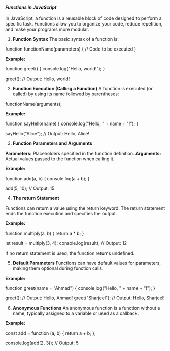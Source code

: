 #### ***Functions in JavaScript***

In JavaScript, a function is a reusable block of code designed to perform a specific task. Functions allow you to organize your code, reduce repetition, and make your programs more modular.

1. **Function Syntax**
The basic syntax of a function is:

function functionName(parameters) {
    // Code to be executed
}

**Example:**

function greet() {
    console.log("Hello, world!");
}

greet(); // Output: Hello, world!


2. **Function Execution (Calling a Function)**
A function is executed (or called) by using its name followed by parentheses:

functionName(arguments);

**Example:**

function sayHello(name) {
    console.log("Hello, " + name + "!");
}

sayHello("Alice"); // Output: Hello, Alice!

3. **Function Parameters and Arguments**

**Parameters:** Placeholders specified in the function definition.
**Arguments:** Actual values passed to the function when calling it.

**Example:**

function add(a, b) {
    console.log(a + b);
}

add(5, 10); // Output: 15


4. **The return Statement**

Functions can return a value using the return keyword. The return statement ends the function execution and specifies the output.

**Example:**

function multiply(a, b) {
    return a * b;
}

let result = multiply(3, 4);
console.log(result); // Output: 12

If no return statement is used, the function returns undefined.

5. **Default Parameters**
Functions can have default values for parameters, making them optional during function calls.

**Example:**

function greet(name = "Ahmad") {
    console.log("Hello, " + name + "!");
}

greet();         // Output: Hello, Ahmad!
greet("Sharjeel");   // Output: Hello, Sharjeel!


6. **Anonymous Functions**
An anonymous function is a function without a name, typically assigned to a variable or used as a callback.

**Example:**

const add = function (a, b) {
    return a + b;
};

console.log(add(2, 3)); // Output: 5
